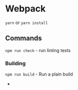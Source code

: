 # Webpack

`yarn` or `yarn install`

## Commands

`npm run check` - run linting tests

### Building

`npm run build` - Run a plain build

- 
